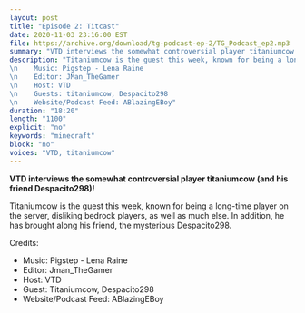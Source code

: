 ```yaml
---
layout: post
title: "Episode 2: Titcast"
date: 2020-11-03 23:16:00 EST
file: https://archive.org/download/tg-podcast-ep-2/TG_Podcast_ep2.mp3
summary: "VTD interviews the somewhat controversial player titaniumcow (and his friend Despacito298)!"
description: "Titaniumcow is the guest this week, known for being a long-time player on the server, disliking bedrock players, as well as much else. In addition, he has brought along his friend, the mysterious Despacito298. \nCredits:
\n    Music: Pigstep - Lena Raine
\n    Editor: JMan_TheGamer
\n    Host: VTD
\n    Guests: titaniumcow, Despacito298
\n    Website/Podcast Feed: ABlazingEBoy"
duration: "18:20" 
length: "1100"
explicit: "no" 
keywords: "minecraft"
block: "no" 
voices: "VTD, titaniumcow"
---
```


**VTD interviews the somewhat controversial player titaniumcow (and his friend Despacito298)!**

Titaniumcow is the guest this week, known for being a long-time player on the server, disliking bedrock players, as well as much else. In addition, he has brought along his friend, the mysterious Despacito298.

Credits:
- Music: Pigstep - Lena Raine
- Editor: Jman_TheGamer
- Host: VTD
- Guest: Titaniumcow, Despacito298
- Website/Podcast Feed: ABlazingEBoy
